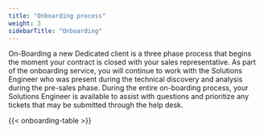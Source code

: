 ```yaml
---
title: "Onboarding process"
weight: 3
sidebarTitle: "Onboarding"
---
```


On-Boarding a new Dedicated client is a three phase process that begins the moment your contract is closed with your sales representative.  As part of the onboarding service, you will continue to work with the Solutions Engineer who was present during the technical discovery and analysis during the pre-sales phase.  During the entire on-boarding process, your Solutions Engineer is available to assist with questions and prioritize any tickets that may be submitted through the help desk.

{{< onboarding-table >}}
